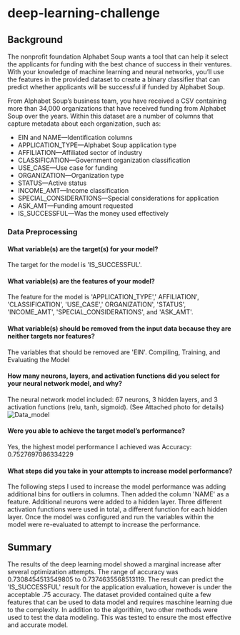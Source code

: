 # deep-learning-challenge

## Background
The nonprofit foundation Alphabet Soup wants a tool that can help it select the applicants for funding with the best chance of success in their ventures. With your knowledge of machine learning and neural networks, you’ll use the features in the provided dataset to create a binary classifier that can predict whether applicants will be successful if funded by Alphabet Soup.

From Alphabet Soup’s business team, you have received a CSV containing more than 34,000 organizations that have received funding from Alphabet Soup over the years. Within this dataset are a number of columns that capture metadata about each organization, such as:

* EIN and NAME—Identification columns
* APPLICATION_TYPE—Alphabet Soup application type
* AFFILIATION—Affiliated sector of industry
* CLASSIFICATION—Government organization classification
* USE_CASE—Use case for funding
* ORGANIZATION—Organization type
* STATUS—Active status
* INCOME_AMT—Income classification
* SPECIAL_CONSIDERATIONS—Special considerations for application
* ASK_AMT—Funding amount requested
* IS_SUCCESSFUL—Was the money used effectively

### Data Preprocessing
#### What variable(s) are the target(s) for your model?

The target for the model is 'IS_SUCCESSFUL'.

#### What variable(s) are the features of your model?

The feature for the model is 'APPLICATION_TYPE',' AFFILIATION', 'CLASSIFICATION', 'USE_CASE',' ORGANIZATION', 'STATUS', 'INCOME_AMT', 'SPECIAL_CONSIDERATIONS', and 'ASK_AMT'.

#### What variable(s) should be removed from the input data because they are neither targets nor features?

The variables that should be removed are 'EIN'.
Compiling, Training, and Evaluating the Model

#### How many neurons, layers, and activation functions did you select for your neural network model, and why?

The neural network model included: 67 neurons, 3 hidden layers, and 3 activation functions (relu, tanh, sigmoid). (See Attached photo for details)
![Data_model](https://github.com/SMKSmith/deep-learning-challenge/assets/117343047/84379b0f-5497-45a4-a75a-fb5788f3a1bd)

#### Were you able to achieve the target model’s performance?

Yes, the highest model performance I achieved was Accuracy: 0.7527697086334229

#### What steps did you take in your attempts to increase model performance?

The following steps I used to increase the model performance was adding additional bins for outliers in columns. Then 
added the column 'NAME' as a feature. Additional neurons were added to a hidden layer. Three different activation functions were used in total, a different function for each hidden layer.
Once the model was configured and run the variables within the model were re-evaluated to attempt to increase the performance.

## Summary
The results of the deep learning model showed a marginal increase after several optimization attempts. The range of accuracy was 0.7308454513549805 to 0.7374635568513119. The result can predict the 'IS_SUCCESSFUL' result for the application evaluation, however is under the acceptable .75 accuracy. The dataset provided contained quite a few features that can be used to data model and requires maschine learning due to the complexity. In addition to the algorithim, two other methods were used to test the data modeling. This was tested to ensure the most effective and accurate model.
